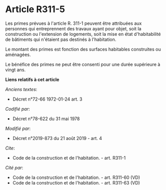 # Article R311-5

Les primes prévues à l'article R. 311-1 peuvent être attribuées aux personnes qui entreprennent des travaux ayant pour objet,
soit la construction ou l'extension de logements, soit la mise en état d'habitabilité de bâtiments qui n'étaient pas destinés
à l'habitation. 

Le montant des primes est fonction des surfaces habitables construites ou aménagées. 

Le bénéfice des primes ne peut être consenti pour une durée supérieure à vingt ans.

**Liens relatifs à cet article**

_Anciens textes_:

  - Décret n°72-66 1972-01-24 art. 3

_Codifié par_:

  - Décret n°78-622 du 31 mai 1978

_Modifié par_:

  - Décret n°2019-873 du 21 août 2019 - art. 4

_Cite_:

  - Code de la construction et de l'habitation. - art. R311-1

_Cité par_:

  - Code de la construction et de l'habitation. - art. R311-60 (VD)
  - Code de la construction et de l'habitation. - art. R311-63 (VD)
